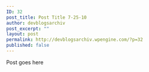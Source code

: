 ```yaml
---
ID: 32
post_title: Post Title 7-25-10
author: devblogsarchiv
post_excerpt: ""
layout: post
permalink: http://devblogsarchiv.wpengine.com/?p=32
published: false
---
```

Post goes here
